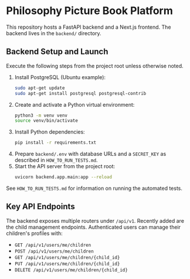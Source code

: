 # Philosophy Picture Book Platform

This repository hosts a FastAPI backend and a Next.js frontend.  The backend lives in the `backend/` directory.

## Backend Setup and Launch

Execute the following steps from the project root unless otherwise noted.

1. Install PostgreSQL (Ubuntu example):
   ```bash
   sudo apt-get update
   sudo apt-get install postgresql postgresql-contrib
   ```
2. Create and activate a Python virtual environment:
   ```bash
   python3 -m venv venv
   source venv/bin/activate
   ```
3. Install Python dependencies:
   ```bash
   pip install -r requirements.txt
   ```
4. Prepare `backend/.env` with database URLs and a `SECRET_KEY` as described in `HOW_TO_RUN_TESTS.md`.
5. Start the API server from the project root:
   ```bash
   uvicorn backend.app.main:app --reload
   ```

See `HOW_TO_RUN_TESTS.md` for information on running the automated tests.

## Key API Endpoints

The backend exposes multiple routers under `/api/v1`.  Recently added are the
child management endpoints.  Authenticated users can manage their children's
profiles with:

- `GET /api/v1/users/me/children`
- `POST /api/v1/users/me/children`
- `GET /api/v1/users/me/children/{child_id}`
- `PUT /api/v1/users/me/children/{child_id}`
- `DELETE /api/v1/users/me/children/{child_id}`

